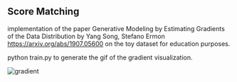 ## Score Matching
implementation of the paper Generative Modeling by Estimating Gradients of the Data Distribution by
Yang Song, Stefano Ermon https://arxiv.org/abs/1907.05600
on the toy dataset for education purposes.

python train.py to generate the gif of the gradient visualization.

![gradient](https://user-images.githubusercontent.com/30438883/134584145-da4834eb-3f83-4cde-bb77-1eb4c205d03d.gif)
